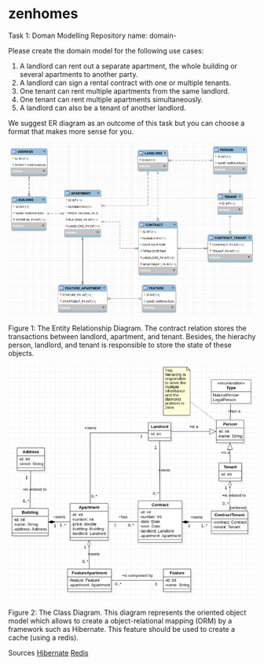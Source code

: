 # zenhomes
Task 1: Doman Modelling 
Repository name: domain-<id> 

Please create the domain model for the following use cases: 
1) A landlord can rent out a separate apartment, the whole building or several apartments to another party. 
2) A landlord can sign a rental contract with one or multiple tenants. 
3) One tenant can rent multiple apartments from the same landlord. 
4) One tenant can rent multiple apartments simultaneously. 
5) A landlord can also be a tenant of another landlord. 

We suggest ER diagram as an outcome of this task but you can choose a format that makes more sense for you.

![ER](er.png)

Figure 1: The Entity Relationship Diagram. The contract relation stores the transactions between landlord, apartment, and tenant. Besides, the hierachy person, landlord, and tenant is responsible to store the state of these objects.

![ER](cd.png)

Figure 2: The Class Diagram. This diagram represents the oriented object model which allows to create a  object-relational mapping (ORM) by a framework such as Hibernate. This feature should be used to create a cache (using a redis).

Sources
[Hibernate](https://hibernate.org/)
[Redis](https://redis.io/)
